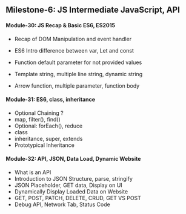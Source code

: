 ## Milestone-6: JS Intermediate JavaScript, API

#### Module-30: JS Recap & Basic ES6, ES2015

- Recap of DOM Manipulation and event handler

- ES6 Intro difference between var, Let and const

- Function default parameter for not provided values

- Template string, multiple line string, dynamic string

- Arrow function, multiple parameter, function body

#### Module-31: ES6, class, inheritance

- Optional Chaining ?
- map, filter(), find()
- Optional: forEach(), reduce
- class
- inheritance, super, extends
- Prototypical Inheritance

#### Module-32: API, JSON, Data Load, Dynamic Website

- What is an API
- Introduction to JSON Structure, parse, stringify
- JSON Placeholder, GET data, Display on UI
- Dynamically Display Loaded Data on Website
- GET, POST, PATCH, DELETE, CRUD, GET VS POST
- Debug API, Network Tab, Status Code
